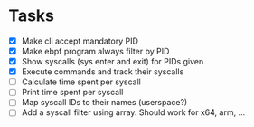 # Tasks
- [x] Make cli accept mandatory PID
- [x] Make ebpf program always filter by PID
- [x] Show syscalls (sys enter and exit) for PIDs given
- [x] Execute commands and track their syscalls
- [ ] Calculate time spent per syscall
- [ ] Print time spent per syscall
- [ ] Map syscall IDs to their names (userspace?)
- [ ] Add a syscall filter using array. Should work for x64, arm, ...

